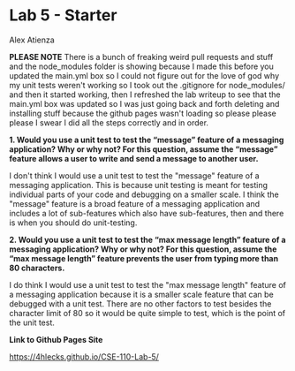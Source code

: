 # Lab 5 - Starter
Alex Atienza

**PLEASE NOTE**
There is a bunch of freaking weird pull requests and stuff and the node_modules folder is showing because I made this before you updated the main.yml box so I could not figure out for the love of god why my unit tests weren't working so I took out the .gitignore for node_modules/ and then it started working, then I refreshed the lab writeup to see that the main.yml box was updated so I was just going back and forth deleting and installing stuff because the github pages wasn't loading so please please please I swear I did all the steps correctly and in order.

**1. Would you use a unit test to test the “message” feature of a messaging application? Why or why not? For this question, assume the “message” feature allows a user to write and send a message to another user.**


I don't think I would use a unit test to test the "message" feature of a messaging application. This is because unit testing is meant for testing individual parts of your code and debugging on a smaller scale. I think the "message" feature is a broad feature of a messaging application and includes a lot of sub-features which also have sub-features, then and there is when you should do unit-testing.


**2. Would you use a unit test to test the “max message length” feature of a messaging application? Why or why not? For this question, assume the “max message length” feature prevents the user from typing more than 80 characters.**


I do think I would use a unit test to test the "max message length" feature of a messaging application because it is a smaller scale feature that can be debugged with a unit test. There are no other factors to test besides the character limit of 80 so it would be quite simple to test, which is the point of the unit test.


**Link to Github Pages Site**

https://4hlecks.github.io/CSE-110-Lab-5/